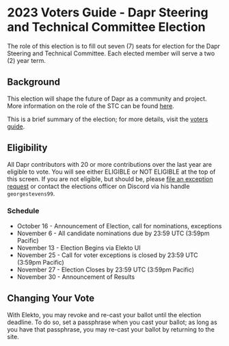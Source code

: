 # 2023 Voters Guide - Dapr Steering and Technical Committee Election

The role of this election is to fill out seven (7) seats for election for the Dapr Steering and Technical Committee.
Each elected member will serve a two (2) year term.  

## Background

This election will shape the future of Dapr as a community and project. More information on the role of the STC can be found [here](https://github.com/dapr/community/blob/master/steering-and-technical-committee-charter.md#charter).

This is a brief summary of the election; for more details, visit the [voters guide](voter-guide.md).

## Eligibility

All Dapr contributors with 20 or more contributions over the last year are eligible to vote. You will see either ELIGIBLE or NOT ELIGIBLE at the top of this screen. If you are not eligible, but should be, please [file an exception request](https://elekto.blacksmoke-b816ea16.eastus.azurecontainerapps.io/app/elections/2023-STC/exception) or contact the elections officer on Discord via his handle `georgestevens99`.

### Schedule

* October 16  - Announcement of Election, call for nominations, exceptions
* November 6  - All candidate nominations due by 23:59 UTC (3:59pm Pacific)
* November 13 - Election Begins via Elekto UI
* November 25 - Call for voter exceptions is closed by 23:59 UTC (3:59pm Pacific)
* November 27 - Election Closes by 23:59 UTC (3:59pm Pacific)
* November 30 - Announcement of Results

## Changing Your Vote

With Elekto, you may revoke and re-cast your ballot until the election deadline.  To do so, set a passphrase when you cast your ballot; as long as you have that passphrase, you may re-cast your ballot by returning to the site.
